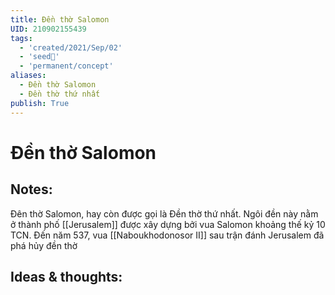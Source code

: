 ```yaml
---
title: Đền thờ Salomon
UID: 210902155439
tags:
  - 'created/2021/Sep/02'
  - 'seed🥜'
  - 'permanent/concept'
aliases:
  - Đền thờ Salomon
  - Đền thờ thứ nhất
publish: True
---
```

# Đền thờ Salomon

## Notes:
Đên thờ Salomon, hay còn được gọi là Đền thờ thứ nhất. Ngôi đền này nằm ở thành phố [[Jerusalem]] được xây dựng bởi vua Salomon khoảng thế kỷ 10 TCN. Đến năm 537, vua [[Naboukhodonosor II]] sau trận đánh Jerusalem đã phá hủy đền thờ

## Ideas & thoughts:
